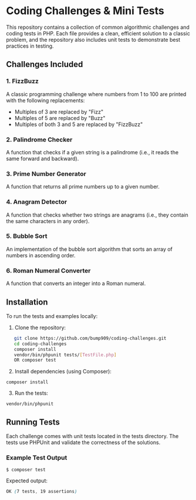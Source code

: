 # Coding Challenges & Mini Tests

This repository contains a collection of common algorithmic challenges and coding tests in PHP. Each file provides a clean, efficient solution to a classic problem, and the repository also includes unit tests to demonstrate best practices in testing.

## Challenges Included

### 1. **FizzBuzz**
A classic programming challenge where numbers from 1 to 100 are printed with the following replacements:

- Multiples of 3 are replaced by "Fizz"
- Multiples of 5 are replaced by "Buzz"
- Multiples of both 3 and 5 are replaced by "FizzBuzz"

### 2. **Palindrome Checker**
A function that checks if a given string is a palindrome (i.e., it reads the same forward and backward).

### 3. **Prime Number Generator**
A function that returns all prime numbers up to a given number.

### 4. **Anagram Detector**
A function that checks whether two strings are anagrams (i.e., they contain the same characters in any order).

### 5. **Bubble Sort**
An implementation of the bubble sort algorithm that sorts an array of numbers in ascending order.

### 6. **Roman Numeral Converter**
A function that converts an integer into a Roman numeral.

## Installation

To run the tests and examples locally:

1. Clone the repository:

```bash
   git clone https://github.com/bump909/coding-challenges.git
   cd coding-challenges
   composer install
   vendor/bin/phpunit tests/[TestFile.php] 
   OR composer test
```

2. Install dependencies (using Composer):

`composer install`

3. Run the tests:

`vendor/bin/phpunit`

## Running Tests

Each challenge comes with unit tests located in the tests directory. The tests use PHPUnit and validate the correctness of the solutions.

### Example Test Output

`$ composer test`

Expected output:

```scss
OK (7 tests, 19 assertions)
```

